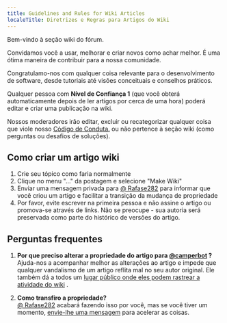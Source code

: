 ```yaml
---
title: Guidelines and Rules for Wiki Articles
localeTitle: Diretrizes e Regras para Artigos do Wiki
---
```

Bem-vindo à seção wiki do fórum.

Convidamos você a usar, melhorar e criar novos como achar melhor. É uma ótima maneira de contribuir para a nossa comunidade.

Congratulamo-nos com qualquer coisa relevante para o desenvolvimento de software, desde tutoriais até visões conceituais e conselhos práticos.

Qualquer pessoa com **Nível de Confiança 1** (que você obterá automaticamente depois de ler artigos por cerca de uma hora) poderá editar e criar uma publicação na wiki.

Nossos moderadores irão editar, excluir ou recategorizar qualquer coisa que viole nosso [Código de Conduta.](https://www.freecodecamp.com/code-of-conduct) ou não pertence à seção wiki (como perguntas ou desafios de soluções).

## Como criar um artigo wiki

1.  Crie seu tópico como faria normalmente
2.  Clique no menu "…" da postagem e selecione "Make Wiki"
3.  Enviar uma mensagem privada para [@ Rafase282](/users/rafase282) para informar que você criou um artigo e facilitar a transição da mudança de propriedade
4.  Por favor, evite escrever na primeira pessoa e não assine o artigo ou promova-se através de links. Não se preocupe - sua autoria será preservada como parte do histórico de versões do artigo.

## Perguntas frequentes

1.  **Por que preciso alterar a propriedade do artigo para [@camperbot](/users/camperbot) ?**  
    Ajuda-nos a acompanhar melhor as alterações ao artigo e impede que qualquer vandalismo de um artigo reflita mal no seu autor original. Ele também dá a todos um [lugar público onde eles podem rastrear a atividade do wiki](//forum.freecodecamp.com/users/camperbot/activity) .
    
2.  **Como transfiro a propriedade?**  
    [@ Rafase282](/users/rafase282) acabará fazendo isso por você, mas se você tiver um momento, [envie-lhe uma mensagem](//forum.freecodecamp.com/users/rafase282) para acelerar as coisas.